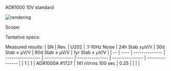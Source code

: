 ADR1000 10V standard

![rendering](https://github.com/marcoreps/ADRmu/raw/main/images/render.png)


Scope:

Tentative specs:

Measured results:
| SN | Rev. |      U202      |   .1-10Hz Noise   | 24h Stab ±µV/V | 30d Stab ± µV/V | 90d Stab ± µV/V | 1yr Stab ± µV/V |
| -- | ---- | -------------- | ----------------- | -------------- | --------------- | --------------- | --------------- |
| 1  |   1  | ADR1000A #1727 | 141 nVrms 100 sec |      0.25      |                 |                 |                 |
